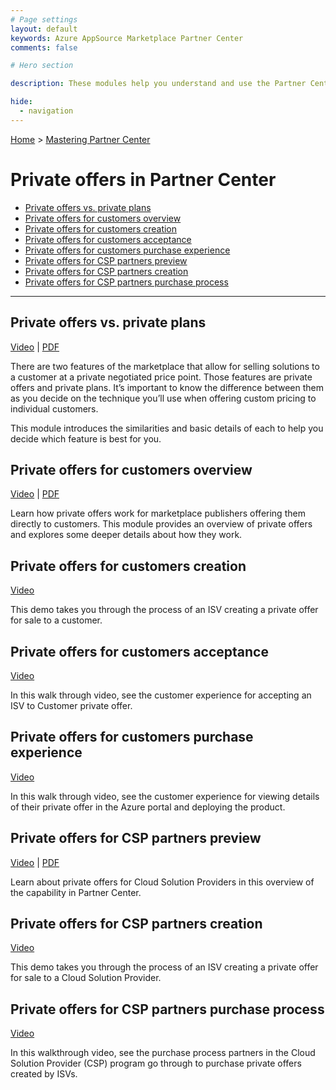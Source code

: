 ```yaml
---
# Page settings
layout: default
keywords: Azure AppSource Marketplace Partner Center
comments: false

# Hero section

description: These modules help you understand and use the Partner Center portal to publish your commercial marketplace offer.

hide:
  - navigation
---
```


[Home](../index.md) > [Mastering Partner Center](./index.md)

# Private offers in Partner Center

<!-- no toc -->
- [Private offers vs. private plans](#private-offers-vs-private-plans)
- [Private offers for customers overview](#private-offers-for-customers-overview)
- [Private offers for customers creation](#private-offers-for-customers-creation)
- [Private offers for customers acceptance](#private-offers-for-customers-acceptance)
- [Private offers for customers purchase experience](#private-offers-for-customers-purchase-experience)
- [Private offers for CSP partners preview](#private-offers-for-csp-partners-preview)
- [Private offers for CSP partners creation](#private-offers-for-csp-partners-creation)
- [Private offers for CSP partners purchase process](#private-offers-for-csp-partners-purchase-process)

---

## Private offers vs. private plans

<a target="_blank" href="https://go.microsoft.com/fwlink/?linkid=2222237">Video</a> | [PDF](./pdfs/02.4-private-offer-vs-plan.pdf)

There are two features of the marketplace that allow for selling solutions to a customer at a private negotiated price point. Those features are private offers and private plans. It’s important to know the difference between them as you decide on the technique you’ll use when offering custom pricing to individual customers.

This module introduces the similarities and basic details of each to help you decide which feature is best for you.

## Private offers for customers overview

<a target="_blank" href="https://go.microsoft.com/fwlink/?linkid=2196150">Video</a> | [PDF](./pdfs/01.1-isv-private-offer-overview.pdf)

Learn how private offers work for marketplace publishers offering them directly to customers. This module provides an overview of private offers and explores some deeper details about how they work.

## Private offers for customers creation

<a target="_blank" href="https://go.microsoft.com/fwlink/?linkid=2196151">Video</a>

This demo takes you through the process of an ISV creating a private offer for sale to a customer.

## Private offers for customers acceptance

<a target="_blank" href="https://go.microsoft.com/fwlink/?linkid=2196149">Video</a>

In this walk through video, see the customer experience for accepting an ISV to Customer private offer.

## Private offers for customers purchase experience

<a target="_blank" href="https://go.microsoft.com/fwlink/?linkid=2196251">Video</a> 

In this walk through video, see the customer experience for viewing details of their private offer in the Azure portal and deploying the product.

## Private offers for CSP partners preview

<a target="_blank" href="https://go.microsoft.com/fwlink/?linkid=2196414">Video</a> | [PDF](./pdfs/2.0-csp-private-offer-overview.pdf)

Learn about private offers for Cloud Solution Providers in this overview of the capability in Partner Center.

## Private offers for CSP partners creation

<a target="_blank" href="https://go.microsoft.com/fwlink/?linkid=2196413">Video</a>

This demo takes you through the process of an ISV creating a private offer for sale to a Cloud Solution Provider. 

## Private offers for CSP partners purchase process

<a target="_blank" href="https://go.microsoft.com/fwlink/?linkid=2196145">Video</a>

In this walkthrough video, see the purchase process partners in the Cloud Solution Provider (CSP) program go through to purchase private offers created by ISVs.
